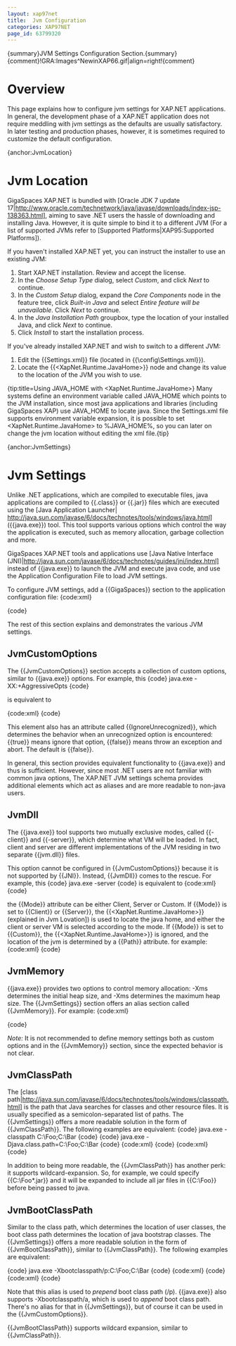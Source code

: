 ```yaml
---
layout: xap97net
title:  Jvm Configuration
categories: XAP97NET
page_id: 63799320
---
```


{summary}JVM Settings Configuration Section.{summary}
{comment}!GRA:Images^NewinXAP66.gif|align=right!{comment}

# Overview

This page explains how to configure jvm settings for XAP.NET applications. In general, the development phase of a XAP.NET application does not require meddling with jvm settings as the defaults are usually satisfactory. In later testing and production phases, however, it is sometimes required to customize the default configuration.

{anchor:JvmLocation}

# Jvm Location

GigaSpaces XAP.NET is bundled with [Oracle JDK 7 update 17|http://www.oracle.com/technetwork/java/javase/downloads/index-jsp-138363.html], aiming to save .NET users the hassle of downloading and installing Java. However, it is quite simple to bind it to a different JVM (For a list of supported JVMs refer to [Supported Platforms|XAP95:Supported Platforms]).

If you haven't installed XAP.NET yet, you can instruct the installer to use an existing JVM:
1. Start XAP.NET installation. Review and accept the license.
2. In the *Choose Setup Type* dialog, select *Custom*, and click *Next* to continue.
3. In the *Custom Setup* dialog, expand the *Core Components* node in the feature tree, click *Built-in Java* and select *Entire feature will be unavailable*. Click *Next* to continue.
4. In the *Java Installation Path* groupbox, type the location of your installed Java, and click *Next* to continue.
5. Click *Install* to start the installation process.

If you've already installed XAP.NET and wish to switch to a different JVM:
1. Edit the {{Settings.xml}} file (located in {{<XapNet>\config\Settings.xml}}).
2. Locate the {{<XapNet.Runtime.JavaHome>}} node and change its value to the location of the JVM you wish to use.

{tip:title=Using JAVA_HOME with <XapNet.Runtime.JavaHome>}
Many systems define an environment variable called JAVA_HOME which points to the JVM installation, since most java applications and libraries (including GigaSpaces XAP) use JAVA_HOME to locate java. Since the Settings.xml file supports environment variable expansion, it is possible to set <XapNet.Runtime.JavaHome> to %JAVA_HOME%, so you can later on change the jvm location without editing the xml file.{tip}

{anchor:JvmSettings}

# Jvm Settings

Unlike .NET applications, which are compiled to executable files, java applications are compiled to {{.class}} or {{.jar}} files which are executed using the [Java Application Launcher| http://java.sun.com/javase/6/docs/technotes/tools/windows/java.html] ({{java.exe}}) tool. This tool supports various options which control the way the application is executed, such as memory allocation, garbage collection and more.

GigaSpaces XAP.NET tools and applications use [Java Native Interface (JNI)|http://java.sun.com/javase/6/docs/technotes/guides/jni/index.html] instead of {{java.exe}} to launch the JVM and execute java code, and use the Application Configuration File to load JVM settings.

To configure JVM settings, add a {{GigaSpaces}} section to the application configuration file:
{code:xml}
<?xml version="1.0" encoding="utf-8" ?>
<configuration>
   <configSections>
      <section name="GigaSpaces" type="GigaSpaces.Core.Configuration.GigaSpacesCoreConfiguration, GigaSpaces.Core"/>
   </configSections>
   <GigaSpaces>
      <JvmSettings>
         <!-- Jvm Settings -->
      </JvmSettings>
   </GigaSpaces>
</configuration>
{code}

The rest of this section explains and demonstrates the various JVM settings.

## JvmCustomOptions

The {{JvmCustomOptions}} section accepts a collection of custom options, similar to {{java.exe}} options. For example, this
{code}
java.exe -XX:+AggressiveOpts
{code}

is equivalent to

{code:xml}
<JvmSettings>
   <JvmCustomOptions>
      <add Option="-XX:+AggressiveOpts"/>
   </JvmCustomOptions>
</JvmSettings>
{code}

This element also has an attribute called {{IgnoreUnrecognized}}, which determines the behavior when an unrecognized option is encountered: {{true}} means ignore that option, {{false}} means throw an exception and abort. The default is {{false}}.

In general, this section provides equivalent functionality to {{java.exe}} and thus is sufficient. However, since most .NET users are not familiar with common java options, The XAP.NET JVM settings schema provides additional elements which act as aliases and are more readable to non-java users.

## JvmDll

The {{java.exe}} tool supports two mutually exclusive modes, called {{-client}} and {{-server}}, which determine what VM will be loaded. In fact, client and server are different implementations of the JVM residing in two separate {{jvm.dll}} files.

This option cannot be configured in {{JvmCustomOptions}} because it is not supported by {{JNI}}. Instead, {{JvmDll}} comes to the rescue. For example, this
{code}
java.exe -server
{code}
is equivalent to
{code:xml}
<JvmSettings>
   <JvmDll Mode="Server"/>
</JvmSettings>
{code}

the {{Mode}} attribute can be either Client, Server or Custom.
If {{Mode}} is set to {{Client}} or {{Server}}, the {{<XapNet.Runtime.JavaHome>}} (explained in Jvm Lovation]) is used to locate the java home, and either the client or server VM is selected according to the mode.
If {{Mode}} is set to {{Custom}}, the {{<XapNet.Runtime.JavaHome>}} is ignored, and the location of the jvm is determined by a {{Path}} attribute. for example:
{code:xml}
<JvmSettings>
   <JvmDll Mode="Custom" Path="C:\Foo\MyJvm.dll"/>
</JvmSettings>
{code}

## JvmMemory

{{java.exe}} provides two options to control memory allocation: -Xms determines the initial heap size, and -Xms determines the maximum heap size. The {{JvmSettings}} section offers an alias section called {{JvmMemory}}. For example: {code:xml}
<JvmSettings>
   <JvmCustomOptions>
      <add Option="-Xms512m"/>
      <add Option="-Xmx1024m"/>
   </JvmCustomOptions>
   <!-- is equivalent to -->
   <JvmMemory InitialHeapSizeInMB="512" MaximumHeapSizeInMB="1024"/>
</JvmSettings>
{code}

*Note:* It is not recommended to define memory settings both as custom options and in the {{JvmMemory}} section, since the expected behavior is not clear.

## JvmClassPath

The [class path|http://java.sun.com/javase/6/docs/technotes/tools/windows/classpath.html] is the path that Java searches for classes and other resource files. It is usually specified as a semicolon-separated list of paths. The {{JvmSettings}} offers a more readable solution in the form of {{JvmClassPath}}. The following examples are equivalent:
{code}
java.exe -classpath C:\Foo;C:\Bar
{code}
{code}
java.exe -Djava.class.path=C:\Foo;C:\Bar
{code}
{code:xml}
<JvmSettings>
   <JvmCustomOptions>
      <add Option="-Djava.class.path=C:\Foo;C:\Bar"/>
   </JvmCustomOptions>
</JvmSettings>
{code}
{code:xml}
<JvmSettings>
   <JvmClassPath>
      <add Path="C:\Foo"/>
      <add Path="C:\Bar"/>
   </JvmClassPath>
</JvmSettings>
{code}

In addition to being more readable, the {{JvmClassPath}} has another perk: it supports wildcard-expansion. So, for example, we could specify {{C:\Foo\*.jar}} and it will be expanded to include all jar files in {{C:\Foo}} before being passed to java.

## JvmBootClassPath

Similar to the class path, which determines the location of user classes, the boot class path determines the location of java bootstrap classes. The {{JvmSettings}} offers a more readable solution in the form of {{JvmBootClassPath}}, similar to {{JvmClassPath}}. The following examples are equivalent:

{code}
java.exe -Xbootclasspath/p:C:\Foo;C:\Bar
{code}
{code:xml}
<JvmSettings>
   <JvmCustomOptions>
      <add Option="-Xbootclasspath/p:C:\Foo;C:\Bar"/>
   </JvmCustomOptions>
</JvmSettings>
{code}
{code:xml}
<JvmSettings>
   <JvmBootClassPath>
      <add Path="C:\Foo"/>
      <add Path="C:\Bar"/>
   </JvmBootClassPath>
</JvmSettings>
{code}

Note that this alias is used to *prepend* boot class path (/p). {{java.exe}} also supports -Xbootclasspath/a, which is used to *append* boot class path. There's no alias for that in {{JvmSettings}}, but of course it can be used in the {{JvmCustomOptions}}.

{{JvmBootClassPath}} supports wildcard expansion, similar to {{JvmClassPath}}.